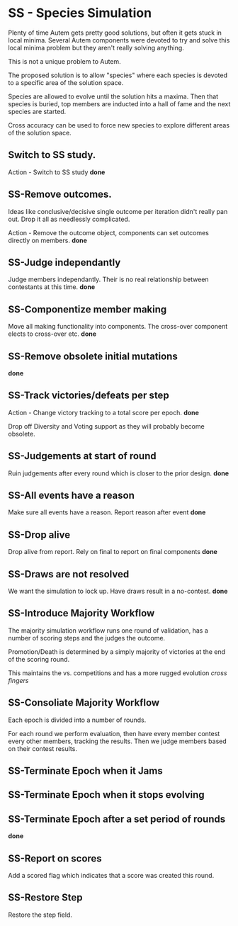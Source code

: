 # SS - Species Simulation

Plenty of time Autem gets pretty good solutions, but often it gets stuck in local minima. Several Autem components were devoted to try and solve
this local minima problem but they aren't really solving anything.

This is not a unique problem to Autem.

The proposed solution is to allow "species" where each species is devoted to a specific area of the solution space.

Species are allowed to evolve until the solution hits a maxima. Then that species is buried, top members are inducted into a hall of fame and the next species are started.

Cross accuracy can be used to force new species to explore different areas of the solution space.

## Switch to SS study.

Action - Switch to SS study **done**

## SS-Remove outcomes.

Ideas like conclusive/decisive single outcome per iteration didn't really pan out. Drop it all as needlessly complicated.

Action - Remove the outcome object, components can set outcomes directly on members. **done**

## SS-Judge independantly

Judge members independantly. Their is no real relationship between contestants at this time. **done**

## SS-Componentize member making

Move all making functionality into components. The cross-over component elects to cross-over etc. **done**

## SS-Remove obsolete initial mutations

**done**

## SS-Track victories/defeats per step

Action - Change victory tracking to a total score per epoch. **done**

Drop off Diversity and Voting support as they will probably become obsolete.

## SS-Judgements at start of round

Ruin judgements after every round which is closer to the prior design. **done**

## SS-All events have a reason

Make sure all events have a reason. Report reason after event **done**

## SS-Drop alive

Drop alive from report. Rely on final to report on final components **done**

## SS-Draws are not resolved

We want the simulation to lock up. Have draws result in a no-contest. **done**

## SS-Introduce Majority Workflow

The majority simulation workflow runs one round of validation, has a number of scoring steps and the judges the outcome.

Promotion/Death is determined by a simply majority of victories at the end of the scoring round.

This maintains the vs. competitions and has a more rugged evolution *cross fingers*

## SS-Consoliate Majority Workflow

Each epoch is divided into a number of rounds.

For each round we perform evaluation, then have every member contest every other members, tracking the results.
Then we judge members based on their contest results.

## SS-Terminate Epoch when it Jams

## SS-Terminate Epoch when it stops evolving

## SS-Terminate Epoch after a set period of rounds




**done**

## SS-Report on scores

Add a scored flag which indicates that a score was created this round.

## SS-Restore Step

Restore the step field.


